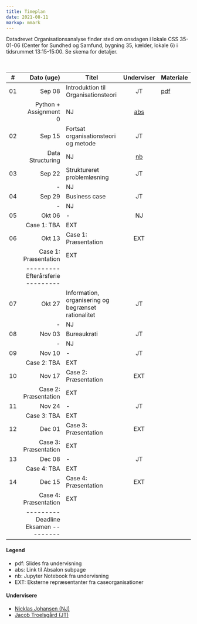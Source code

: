 ```yaml
---
title: Timeplan
date: 2021-08-11
markup: mmark
---
```



Datadrevet Organisationsanalyse finder sted om onsdagen i lokale CSS 35-01-06 (Center for Sundhed og Samfund, bygning 35, kælder, lokale 6) i tidsrummet 13:15-15:00. Se skema for detaljer. 

<br />

\#  | Dato (uge)  | Titel | Underviser | Materiale
------|------:|-------|:--------:|:------|
01|Sep 08|Introduktion til Organisationsteori|JT| [pdf](https://github.com/NicklasJohansen/DO2021/blob/main/teaching_material/session_1/session_1_slides.pdf) |
  |      |Python + Assignment 0|NJ| [abs](https://absalon.ku.dk/courses/51834/files/folder/Kursusmaterialer/Assignment%200?) | 
02|Sep 15|Fortsat organisationsteori og metode |JT| |
  |      | Data Structuring |NJ| [nb](https://github.com/NicklasJohansen/DO2021/blob/main/teaching_material/session_2/session_2_slides.ipynb) | 
03|Sep 22|Struktureret problemløsning|JT| |
  |      |-|NJ|| 
04|Sep 29|Business case|JT||
  |      |-|NJ|| 
05|Okt 06|-|NJ| |
  |      |Case 1: TBA|EXT| | 
06|Okt 13|Case 1: Præsentation|EXT| |
  |      |Case 1: Præsentation|EXT| | 
  |      | ---------  Efterårsferie  --------- | | |
07|Okt 27|Information, organisering og begrænset rationalitet|JT| |
  |      |-|NJ| | 
08|Nov 03|Bureaukrati|JT| |
  |      |-|NJ| | 
09|Nov 10|-|JT| |
  |      |Case 2: TBA|EXT|| 
10|Nov 17|Case 2: Præsentation|EXT| |
  |      |Case 2: Præsentation|EXT|| 
11|Nov 24|-|JT| |
  |      |Case 3: TBA|EXT|| 
12|Dec 01|Case 3: Præsentation|EXT| |
  |      |Case 3: Præsentation|EXT|| 
13|Dec 08|-|JT| |
  |      |Case 4: TBA|EXT|| 
14|Dec 15|Case 4: Præsentation|EXT| |
  |      |Case 4: Præsentation|EXT|| 
  |      | ---------   Deadline Eksamen  --------- | |

#### Legend
- pdf: Slides fra undervisning
- abs: Link til Absalon subpage
- nb: Jupyter Notebook fra undervisning
- EXT: Eksterne repræsentanter fra caseorganisationer

#### Undervisere
- [Nicklas Johansen (NJ)](https://nicklasjohansen.netlify.app/)
- [Jacob Troelsgård (JT)](https://forskning.ku.dk/soeg/result/?pure=da/persons/394369)